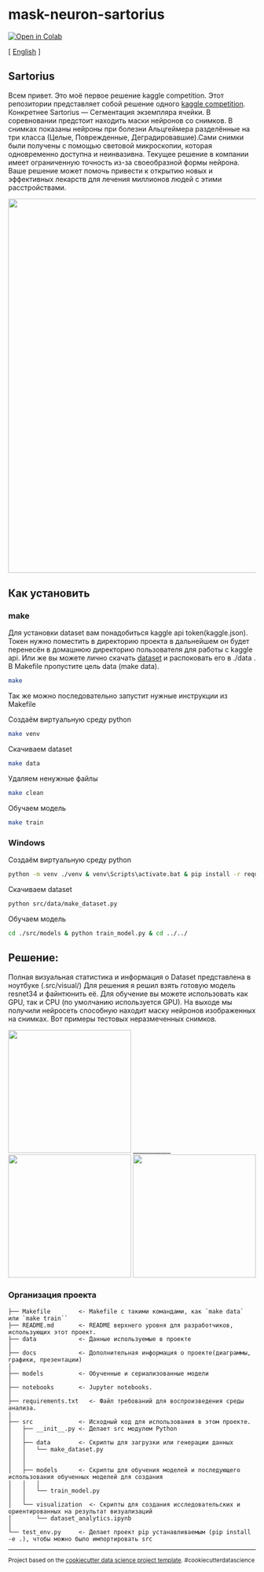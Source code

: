 mask-neuron-sartorius
==============================
[![Open in Colab](https://colab.research.google.com/assets/colab-badge.svg)](https://colab.research.google.com/drive/1HMek3df0dpPOH4Njl5z6soCUIlN5-GRi?usp=sharing)

[ [English](./docs/README.eng.md) ]

## Sartorius
Всем привет. Это моё первое решение kaggle competition.
Этот репозитории представляет собой решение одного [kaggle competition](https://www.kaggle.com/competitions/sartorius-cell-instance-segmentation/overview). Конкретнее Sartorius — Сегментация экземпляра ячейки. В соревновании предстоит находить маски нейронов со снимков. В снимках показаны нейроны при болезни Альцгеймера разделённые на три класса (Целые, Поврежденные, Деградировавшие).Сами снимки были получены с помощью световой микроскопии, которая одновременно доступна и неинвазивна. Текущее решение в компании имеет ограниченную точность из-за своеобразной формы нейрона. Ваше решение может помочь привести к открытию новых и эффективных лекарств для лечения миллионов людей с этими расстройствами.

<img src="docs/index.png" width="760">


## Как установить

### make

Для установки dataset вам понадобиться kaggle api token(kaggle.json). Токен нужно поместить в директорию проекта в дальнейшем он будет перенесён в домашнюю директорию пользователя для работы с kaggle api. Или же вы можете лично скачать [dataset](https://www.kaggle.com/competitions/sartorius-cell-instance-segmentation/data) и распоковать его в ./data . В Makefile пропустите цель data (make data).

```sh
make
```

Так же можно последовательно запустит нужные инструкции из Makefile

Создаём виртуальную среду python
```sh
make venv
```

Скачиваем dataset
```sh
make data
```

Удаляем ненужные файлы
```sh
make clean
```

Обучаем модель
```sh
make train
```

### Windows

Создаём виртуальную среду python
```sh
python -m venv ./venv & venv\Scripts\activate.bat & pip install -r requirements.txt
```

Скачиваем dataset
```sh
python src/data/make_dataset.py
```

Обучаем модель
```sh
cd ./src/models & python train_model.py & cd ../../
```

## Решение:
Полная визуальная статистика и информация о Dataset представлена в ноутбуке (.src/visual/)
Для решения я решил взять готовую модель resnet34 и файнтюнить её. Для обучение вы можете использовать как GPU, так и CPU (по умолчанию используется GPU). На выходе мы получили нейросеть способную находит маску нейронов изображенных на снимках. Вот примеры тестовых неразмеченных снимков.

<img src="docs/img_1.png" width="250">
____________
<img src="docs/img_2.png" width="250">
<img src="docs/img_3.png" width="250">

### Организация проекта


	├── Makefile       	<- Makefile с такими командами, как `make data` или `make train``
	├── README.md      	<- README верхнего уровня для разработчиков, использующих этот проект.
	├── data           	<- Данные используемые в проекте
	│
	├── docs           	<- Дополнительная информация о проекте(диаграммы, графики, презентации)
	│
	├── models         	<- Обученные и сериализованные модели
	│
	├── notebooks      	<- Jupyter notebooks.
	│
	├── requirements.txt   <- Файл требований для воспроизведения среды анализа.
	│
	├── src            	<- Исходный код для использования в этом проекте.
	│   ├── __init__.py	<- Делает src модулем Python
	│   │
	│   ├── data       	<- Скрипты для загрузки или генерации данных
	│   │   └── make_dataset.py
	│   │
	│   │
	│   ├── models     	<- Скрипты для обучения моделей и последующего использования обученных моделей для создания
	│   │   │
	│   │   └── train_model.py
	│   │
	│   └── visualization  <- Скрипты для создания исследовательских и ориентированных на результат визуализаций
	│   	└── dataset_analytics.ipynb
	│
	└── test_env.py    	<- Делает проект pip устанавливаемым (pip install -e .), чтобы можно было импортировать src




--------

<p><small>Project based on the <a target="_blank" href="https://drivendata.github.io/cookiecutter-data-science/">cookiecutter data science project template</a>. #cookiecutterdatascience</small></p>
